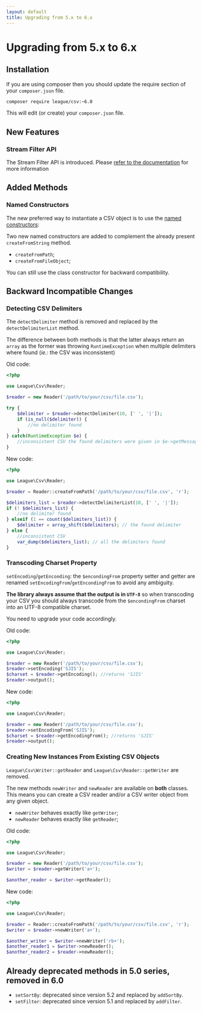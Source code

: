 ```yaml
---
layout: default
title: Upgrading from 5.x to 6.x
---
```


# Upgrading from 5.x to 6.x

## Installation

If you are using composer then you should update the require section of your `composer.json` file.

```bash
composer require league/csv:~6.0
```

This will edit (or create) your `composer.json` file.

## New Features

### Stream Filter API

The Stream Filter API is introduced. Please [refer to the documentation](/filtering/) for more information

## Added Methods

### Named Constructors

The new preferred way to instantiate a CSV object is to use the [named constructors](/overview/#instantiation):

Two new named constructors are added to complement the already present `createFromString` method.

- `createFromPath`;
- `createFromFileObject`;

You can still use the class constructor for backward compatibility.

## Backward Incompatible Changes

### Detecting CSV Delimiters

The `detectDelimiter` method is removed and replaced by the `detectDelimiterList` method.

The difference between both methods is that the latter always return an `array` as the former was throwing `RuntimeException` when multiple delimiters where found (*ie.*: the CSV was inconsistent)

Old code:

```php
<?php

use League\Csv\Reader;

$reader = new Reader('/path/to/your/csv/file.csv');

try {
    $delimiter = $reader->detectDelimiter(10, [' ', '|']);
    if (is_null($delimiter)) {
        //no delimiter found
    }
} catch(RuntimeException $e) {
    //inconsistent CSV the found delimiters were given in $e->getMessage();
}
```

New code:

```php
<?php

use League\Csv\Reader;

$reader = Reader::createFromPath('/path/to/your/csv/file.csv', 'r');

$delimiters_list = $reader->detectDelimiterList(10, [' ', '|']);
if (! $delimiters_list) {
    //no delimiter found
} elseif (1 == count($delimiters_list)) {
    $delimiter = array_shift($delimiters); // the found delimiter
} else {
    //inconsistent CSV
    var_dump($delimiters_list); // all the delimiters found
}
```

### Transcoding Charset Property

`setEncoding`/`getEnconding`: the `$encondingFrom` property setter and getter are renamed `setEncodingFrom`/`getEncondingFrom` to avoid any ambiguity.

**The library always assume that the output is in `UTF-8`** so when transcoding your CSV you should always transcode from the `$encondingFrom` charset into an UTF-8 compatible charset.

You need to upgrade your code accordingly.

Old code:

```php
<?php

use League\Csv\Reader;

$reader = new Reader('/path/to/your/csv/file.csv');
$reader->setEncoding('SJIS');
$charset = $reader->getEncoding(); //returns 'SJIS'
$reader->output();
```

New code:

```php
<?php

use League\Csv\Reader;

$reader = new Reader('/path/to/your/csv/file.csv');
$reader->setEncodingFrom('SJIS');
$charset = $reader->getEncodingFrom(); //returns 'SJIS'
$reader->output();
```

### Creating New Instances From Existing CSV Objects

`League\Csv\Writer::getReader` and `League\Csv\Reader::getWriter` are removed.

The new methods `newWriter` and `newReader` are available on **both** classes. This means you can create a CSV reader and/or a CSV writer object from any given object.

- `newWriter` behaves exactly like `getWriter`;
- `newReader` behaves exactly like `getReader`;

Old code:

```php
<?php

use League\Csv\Reader;

$reader = new Reader('/path/to/your/csv/file.csv');
$writer = $reader->getWriter('a+');

$another_reader = $writer->getReader();
```

New code:

```php
<?php

use League\Csv\Reader;

$reader = Reader::createFromPath('/path/to/your/csv/file.csv', 'r');
$writer = $reader->newWriter('a+');

$another_writer = $writer->newWriter('rb+');
$another_reader1 = $writer->newReader();
$another_reader2 = $reader->newReader();
```

## Already deprecated methods in 5.0 series, removed in 6.0

- `setSortBy`: deprecated since version 5.2 and replaced by `addSortBy`.
- `setFilter`: deprecated since version 5.1 and replaced by `addFilter`.
